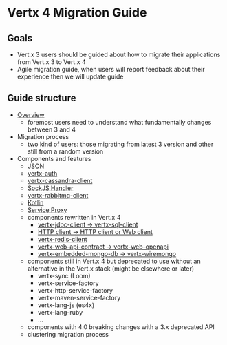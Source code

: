 # Vertx 4 Migration Guide

## Goals

- Vert.x 3 users should be guided about how to migrate their applications from Vert.x 3 to Vert.x 4
- Agile migration guide, when users will report feedback about their experience then we will update guide

## Guide structure

- [Overview](asciidoc/overview.adoc)
  - foremost users need to understand what fundamentally changes between 3 and 4
- Migration process
  - two kind of users: those migrating from latest 3 version and other still from a random version
- Components and features
  - [JSON](asciidoc/json.adoc)
  - [vertx-auth](asciidoc/auth.adoc)
  - [vertx-cassandra-client](asciidoc/cassandra.adoc)
  - [SockJS Handler](asciidoc/sockjs.adoc)
  - [vertx-rabbitmq-client](asciidoc/rabbitmq-client.adoc)
  - [Kotlin](asciidoc/kotlin.adoc)
  - [Service Proxy](asciidoc/service_proxy.adoc)
  - components rewritten in Vert.x 4
    - [vertx-jdbc-client → vertx-sql-client](asciidoc/jdbc_client.adoc)
    - [HTTP client -> HTTP client or Web client](asciidoc/http_client.adoc)
    - [vertx-redis-client](asciidoc/redis.adoc)
    - [vertx-web-api-contract -> vertx-web-openapi](asciidoc/openapi.adoc)
    - [vertx-embedded-mongo-db → vertx-wiremongo](asciidoc/wiremongo.adoc)
  - components still in Vert.x 4 but deprecated to use without an alternative in the Vert.x stack (might be elsewhere or later)
     - vertx-sync (Loom)
     - vertx-service-factory
     - vertx-http-service-factory
     - vertx-maven-service-factory
     - vertx-lang-js (es4x)
     - vertx-lang-ruby
     - ...
  - components with 4.0 breaking changes with a 3.x deprecated API
  - clustering migration process
